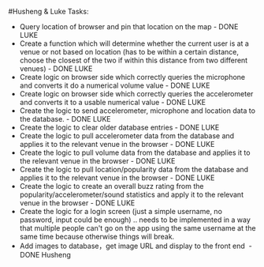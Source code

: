 #Husheng & Luke Tasks:
- Query location of browser and pin that location on the map - DONE LUKE
- Create a function which will determine whether the current user is at a venue or not based on location (has to be within a certain distance, choose the closest of the two if within this distance from two different venues) - DONE LUKE
- Create logic on browser side which correctly queries the microphone and converts it do a numerical volume value - DONE LUKE
- Create logic on browser side which correctly queries the accelerometer and converts it to a usable numerical value - DONE LUKE
- Create the logic to send accelerometer, microphone and location data to the database. - DONE LUKE
- Create the logic to clear older database entries - DONE LUKE
- Create the logic to pull accelerometer data from the database and applies it to the relevant venue in the browser - DONE LUKE
- Create the logic to pull volume data from the database and applies it to the relevant venue in the browser - DONE LUKE
- Create the logic to pull location/popularity data from the database and applies it to the relevant venue in the browser - DONE LUKE
- Create the logic to create an overall buzz rating from the popularity/accelerometer/sound statistics and apply it to the relevant venue in the browser - DONE LUKE
- Create the logic for a login screen (just a simple username, no password, input could be enough) .. needs to be implemented in a way that multiple people can't go on the app using the same username at the same time because otherwise things will break.
- Add images to database，get image URL and display to the front end  - DONE Husheng 
